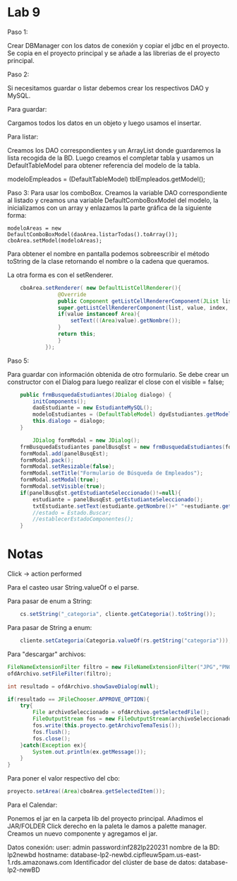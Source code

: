 # Lab 9

Paso 1:

Crear DBManager con los datos de conexión y copiar el jdbc en el proyecto.
Se copia en el proyecto principal y se añade a las librerias de el proyecto principal.

Paso 2:

Si necesitamos guardar o listar debemos crear los respectivos DAO y MySQL.

Para guardar:

Cargamos todos los datos en un objeto y luego usamos el insertar.

Para listar:

Creamos los DAO correspondientes y un ArrayList donde guardaremos la lista recogida de la BD. Luego creamos el completar tabla y usamos un DefaultTableModel para obtener referencia del modelo de la tabla.

modeloEmpleados = (DefaultTableModel) tblEmpleados.getModel();

Paso 3:
Para usar los comboBox.
Creamos la variable DAO correspondiente al listado y creamos una variable DefaultComboBoxModel del modelo, la inicializamos con un array y enlazamos la parte gráfica de la siguiente forma:

    modeloAreas = new DefaultComboBoxModel(daoArea.listarTodas().toArray());
    cboArea.setModel(modeloAreas);

Para obtener el nombre en pantalla podemos sobreescribir el método toString de la clase retornando el nombre o la cadena que queramos.

La otra forma es con el setRenderer.
``` java
    cboArea.setRenderer( new DefaultListCellRenderer(){
                @Override
                public Component getListCellRendererComponent(JList list, Object value, int index, boolean isSelected, boolean cellHasFocus){
                super.getListCellRendererComponent(list, value, index, isSelected, cellHasFocus);
                if(value instanceof Area){
                    setText(((Area)value).getNombre());
                }
                return this;
                }
            });
```
Paso 5: 

Para guardar con información obtenida de otro formulario.
Se debe crear un constructor con el Dialog para luego realizar el close con el visible = false;
``` java
    public frmBusquedaEstudiantes(JDialog dialogo) {
        initComponents();
        daoEstudiante = new EstudianteMySQL();
        modeloEstudiantes = (DefaultTableModel) dgvEstudiantes.getModel();
        this.dialogo = dialogo;
    }

        JDialog formModal = new JDialog();
    frmBusquedaEstudiantes panelBusqEst = new frmBusquedaEstudiantes(formModal);
    formModal.add(panelBusqEst);
    formModal.pack();
    formModal.setResizable(false);
    formModal.setTitle("Formulario de Búsqueda de Empleados");
    formModal.setModal(true);
    formModal.setVisible(true);
    if(panelBusqEst.getEstudianteSeleccionado()!=null){
        estudiante = panelBusqEst.getEstudianteSeleccionado();
        txtEstudiante.setText(estudiante.getNombre()+" "+estudiante.getApellidoPaterno());
        //estado = Estado.Buscar;
        //establecerEstadoComponentes();
    }
```
# Notas
Click -> action performed

Para el casteo usar String.valueOf o el parse.

Para pasar de enum a String: 
``` java
    cs.setString("_categoria", cliente.getCategoria().toString());
```

Para pasar de String a enum:
``` java
    cliente.setCategoria(Categoria.valueOf(rs.getString("categoria")));
```
Para "descargar" archivos:

``` java
FileNameExtensionFilter filtro = new FileNameExtensionFilter("JPG","PNG","jpg","png");
ofdArchivo.setFileFilter(filtro);

int resultado = ofdArchivo.showSaveDialog(null);

if(resultado == JFileChooser.APPROVE_OPTION){
    try{
        File archivoSeleccionado = ofdArchivo.getSelectedFile();
        FileOutputStream fos = new FileOutputStream(archivoSeleccionado);
        fos.write(this.proyecto.getArchivoTemaTesis());
        fos.flush();
        fos.close();
    }catch(Exception ex){
        System.out.println(ex.getMessage());
    }
}

```

Para poner el valor respectivo del cbo:

``` java
proyecto.setArea((Area)cboArea.getSelectedItem());
```

Para el Calendar:

Ponemos el jar en la carpeta lib del proyecto principal.
Añadimos el JAR/FOLDER
Click derecho en la paleta le damos a palette manager.
Creamos un nuevo componente y agregamos el jar.


Datos conexión:
user: admin
password:inf282lp220231
nombre de la BD: lp2newbd
hostname: database-lp2-newbd.cipfleuw5pam.us-east-1.rds.amazonaws.com
Identificador del clúster de base de datos: database-lp2-newBD